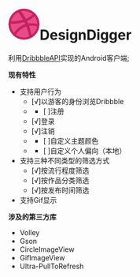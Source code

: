# <img src="./app/src/main/res/mipmap-mdpi/dribbble_ball.png" width = "64" height = "64" alt="图片名称"/>DesignDigger
利用[DribbbleAPI](http://developer.dribbble.com/)实现的Android客户端;

**现有特性**
* 支持用户行为
    * [√]以游客的身份浏览Dribbble
    * - [ ]注册
    * [√]登录
    * [√]注销
    * - [ ]自定义主题颜色
    * - [ ]自定义个人偏向（本地）
* 支持三种不同类型的筛选方式
     * [√]按流行程度筛选
     * [√]按作品分类筛选
     * [√]按发布时间筛选
* 支持Gif显示

**涉及的第三方库**
* Volley
* Gson
* CircleImageView
* GifImageView
* Ultra-PullToRefresh
